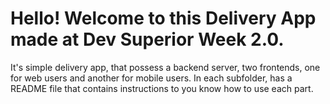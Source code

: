 # Hello! Welcome to this Delivery App made at Dev Superior Week 2.0.
It's simple delivery app, that possess a backend server, two frontends, one for web users and another for mobile users.
In each subfolder, has a README file that contains instructions to you know how to use each part.
